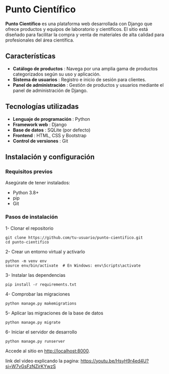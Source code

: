 # Punto Científico

**Punto Científico** es una plataforma web desarrollada con Django que ofrece productos y equipos de laboratorio y científicos. El sitio está diseñado para facilitar la compra y venta de materiales de alta calidad para profesionales del área científica.


## Características

* **Catálogo de productos** : Navega por una amplia gama de productos categorizados según su uso y aplicación.
* **Sistema de usuarios** : Registro e inicio de sesión para clientes.
* **Panel de administración** : Gestión de productos y usuarios mediante el panel de administración de Django.

## Tecnologías utilizadas

* **Lenguaje de programación** : Python
* **Framework web** : Django
* **Base de datos** : SQLite (por defecto)
* **Frontend** : HTML, CSS y Bootstrap
* **Control de versiones** : Git

## Instalación y configuración

### Requisitos previos

Asegúrate de tener instalados:

* Python 3.8+
* pip
* Git

### Pasos de instalación

1- Clonar el repositorio

```
git clone https://github.com/tu-usuario/punto-cientifico.git
cd punto-cientifico
```

2- Crear un entorno virtual y activarlo

```
python -m venv env
source env/bin/activate  # En Windows: env\Scripts\activate
```

3- Instalar las dependencias

```
pip install -r requirements.txt
```

4- Comprobar las migraciones

```
python manage.py makemigrations
```

5- Aplicar las migraciones de la base de datos

```
python manage.py migrate
```

6- Iniciar el servidor de desarrollo

```
python manage.py runserver
```

Accede al sitio en [http://localhost:8000]().

link del video explicando la pagina: https://youtu.be/HsyH9r4ed4U?si=W7vGsFzNZirKYwzS
